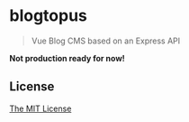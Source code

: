 # blogtopus
> Vue Blog CMS based on an Express API

**Not production ready for now!**

## License
[The MIT License](LICENSE)
